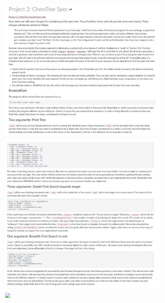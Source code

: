 ﻿![](Aspose.Words.d4f3278d-2463-485b-b53c-804b13015898.001.jpeg)

![](Aspose.Words.d4f3278d-2463-485b-b53c-804b13015898.002.jpeg)

![](Aspose.Words.d4f3278d-2463-485b-b53c-804b13015898.003.png)
